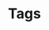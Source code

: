 ---
title: "Tags"  # Add a page title.
summary: "Popular tags"  # Add a page description.
type: "widget_page"  # Page type is a Widget Page
---
